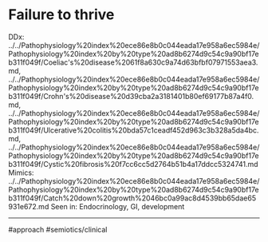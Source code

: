 # Failure to thrive

DDx: ../../Pathophysiology%20index%20ece86e8b0c044eada17e958a6ec5984e/Pathophysiology%20index%20by%20type%20ad8b6274d9c54c9a90bf17eb311f049f/Coeliac's%20disease%2061f8a630c9a74d63bfbf07971553aea3.md, ../../Pathophysiology%20index%20ece86e8b0c044eada17e958a6ec5984e/Pathophysiology%20index%20by%20type%20ad8b6274d9c54c9a90bf17eb311f049f/Crohn's%20disease%20d39cba2a3181401b80ef69177b87a4f0.md, ../../Pathophysiology%20index%20ece86e8b0c044eada17e958a6ec5984e/Pathophysiology%20index%20by%20type%20ad8b6274d9c54c9a90bf17eb311f049f/Ulcerative%20colitis%20bda57c1ceadf452d963c3b328a5da4bc.md, ../../Pathophysiology%20index%20ece86e8b0c044eada17e958a6ec5984e/Pathophysiology%20index%20by%20type%20ad8b6274d9c54c9a90bf17eb311f049f/Cystic%20fibrosis%20f7cc6cc5d2764b51b4a17ddcc5324741.md
Mimics: ../../Pathophysiology%20index%20ece86e8b0c044eada17e958a6ec5984e/Pathophysiology%20index%20by%20type%20ad8b6274d9c54c9a90bf17eb311f049f/Catch%20down%20growth%2046bc0a99ac8d4539bb65dae65931e672.md
Seen in: Endocrinology, GI, development


---
#approach #semiotics/clinical 